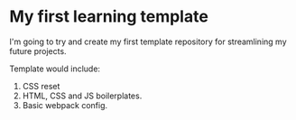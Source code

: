 # My first learning template

I'm going to try and create my first template repository for streamlining my future projects. 

Template would include: 

1. CSS reset
2. HTML, CSS and JS boilerplates.
3. Basic webpack config.